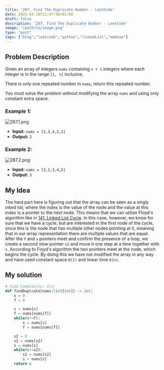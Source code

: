 ```yaml
---
title: '287. Find The Duplicate Number - LeetCode'
date: 2025-03-28T11:47:58+01:00
draft: false
description: '287. Find The Duplicate Number - LeetCode'
image: "/path/to/image.png"
type: "post"
tags: ["blog","leetcode","python","linkedList","medium"]
---
```

## Problem Description

Given an array of integers `nums` containing `n + 1` integers where each integer is in the range `[1, n]` inclusive.

There is only one repeated number in `nums`, return this repeated number.

You must solve the problem without modifying the array `nums` and using only constant extra space.

### Example 1:
![287.1.png](/images/287.1.png)
* **Input:** `nums = [1,3,4,2,2]`
* **Output:** `2`
### Example 2:
![287.2.png](/images/287.2.png)
* **Input:** `nums = [3,1,3,4,2]`
* **Output:** `3`

## My Idea

The hard part here is figuring out that the array can be seen as a singly inked list, where the index is the value of the node and the value at this index is a pointer to the next node. This means that we can utilize Floyd's algorithm like in [141. Linked List Cycle](/posts/141.linkedlistcycle). In this case, however, we know for sure that we have a cycle, but are interested in the first node of the cycle, since this is the node that has multiple other nodes pointing at it, meaning that in our array representation there are multiple values that are equal. After the `f` and `s` pointers meet and confirm the presence of a loop, we create a second slow pointer `s2` and move it one step at a time together with `s`. According to Floyd's algorithm the two pointers meet at the node, which begins the cycle. By doing this we have not modified the array in any way and have used constant space `O(1)` and linear time `O(n)`.

## My solution
```python
# Time Complexity: O(n)
def findDuplcate(nums:list[int]) -> int:
    s = 0
    f = 0

    s = nums[s]
    f = nums[nums[f]]
    while(s!=f):
        s = nums[s]
        f = nums[nums[f]]

    s2 = 0
    s2 = nums[s2]
    s = nums[s]
    while(s!=s2):
        s2 = nums[s2]
        s = nums[s]
    return s
```
